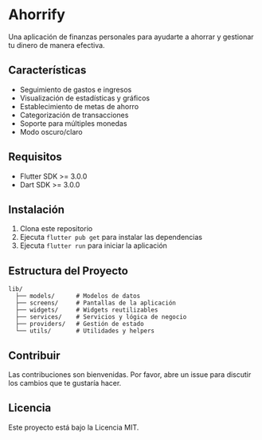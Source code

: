 # Ahorrify

Una aplicación de finanzas personales para ayudarte a ahorrar y gestionar tu dinero de manera efectiva.

## Características

- Seguimiento de gastos e ingresos
- Visualización de estadísticas y gráficos
- Establecimiento de metas de ahorro
- Categorización de transacciones
- Soporte para múltiples monedas
- Modo oscuro/claro

## Requisitos

- Flutter SDK >= 3.0.0
- Dart SDK >= 3.0.0

## Instalación

1. Clona este repositorio
2. Ejecuta `flutter pub get` para instalar las dependencias
3. Ejecuta `flutter run` para iniciar la aplicación

## Estructura del Proyecto

```
lib/
  ├── models/      # Modelos de datos
  ├── screens/     # Pantallas de la aplicación
  ├── widgets/     # Widgets reutilizables
  ├── services/    # Servicios y lógica de negocio
  ├── providers/   # Gestión de estado
  └── utils/       # Utilidades y helpers
```

## Contribuir

Las contribuciones son bienvenidas. Por favor, abre un issue para discutir los cambios que te gustaría hacer.

## Licencia

Este proyecto está bajo la Licencia MIT.
